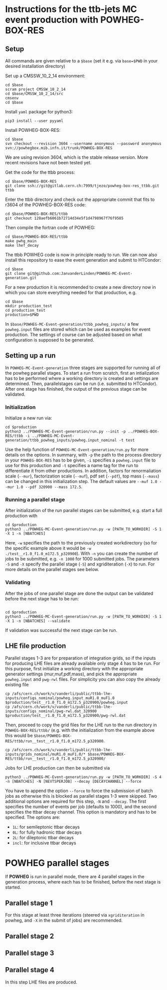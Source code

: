 # Instructions for the ttb-jets MC event production with POWHEG-BOX-RES

## Setup

All commands are given relative to a `$base` (set it e.g. via `base=$PWD` in your desired installation directory)

Set up a CMSSW_10_2_14 environment:
```
cd $base
scram project CMSSW_10_2_14
cd $base/CMSSW_10_2_14/src
cmsenv
cd $base
```
Install `yaml` package for python3:
```
pip3 install --user pyyaml
```

Install POWHEG-BOX-RES:
```
cd $base
svn checkout --revision 3604 --username anonymous --password anonymous svn://powhegbox.mib.infn.it/trunk/POWHEG-BOX-RES
```
We are using revision 3604, which is the stable release version. More recent revisions have not been tested yet.

Get the code for the ttbb process:
```
cd $base/POWHEG-BOX-RES
git clone ssh://git@gitlab.cern.ch:7999/tjezo/powheg-box-res_ttbb.git ttbb
```
Enter the ttbb directory and check out the appropriate commit that fits to r3604 of the POWHEG-BOX-RES code:
```
cd $base/POWHEG-BOX-RES/ttbb
git checkout 128aefb6061b72714d34e5f1d4798967f76f9585
```
Then compile the fortran code of POWHEG:
```
cd $base/POWHEG-BOX-RES/ttbb
make pwhg_main
make lhef_decay
```

The ttbb POWHEG code is now in principle ready to run. We can now also install this repository to ease the event generation and submit to HTCondor:
```
cd $base
git clone git@github.com:JanvanderLinden/POWHEG-MC-Event-generation.git
```

For a new production it is recommended to create a new directory now in which you can store everything needed for that production, e.g.
```
cd $base
mkdir production_test
cd production_test
production=$PWD
```

In `$base/POWHEG-MC-Event-generation/ttbb_powheg_inputs/` a few `powheg.input` files are stored which can be used as examples for event production. The settings of course can be adjusted based on what configuration is supposed to be generated.

## Setting up a run

In `POWHEG-MC-Event-generation` three stages are supported for running all of the powheg parallel stages. 
To start a run from scratch, first an intialization has to be performed where a working directory is created and settings are determined.
Then, parallelstages can be run (i.e. submitted to HTCondor).
After one stage has finished, the output of the previous stage can be validated.

### Initialization

Initialize a new run via:
```
cd $production
python3 ../POWHEG-MC-Event-generation/run.py --init -p ../POWHEG-BOX-RES/ttbb -i ../POWHEG-MC-Event-generation/ttbb_powheg_inputs/powheg.input_nominal -t test
```
Use the help function of `POWHEG-MC-Event-generation/run.py` for more details on the options.
In summary, with `-p` the path to the process directory in your `POWHEG-BOX-RES` has to be given, `-i` specifies a `powheg.input` file to use for this production and `-t` specifies a name tag for the run to differentiate it from other productions.
In addition, factors for renormaliation scale (`--mur`), factorization scale (`--muf`), pdf set (`--pdf`), top mass (`--mass`) can be changed in this initialization step. The default values are `--muf 1.0 --mur 1.0 --pdf 320900 --mass 172.5`.

### Running a parallel stage

After initialization of the run parallel stages can be submitted, e.g. start a full production with
```
cd $production
python3 ../POWHEG-MC-Event-generation/run.py -w [PATH_TO_WORKDIR] -S 1 -X 1 -n [NBATCHES]
```
Here, `-w` specifies the path to the previously created workdirectory (so for the specific example above it would be `-w ./test__r1.0_f1.0_m172.5_p320900`). With `-n` you can create the number of jobs to be submitted, e.g. `-n 1000` for 1000 submitted jobs.
The parameters `-S` and `-X` specify the parallel stage (`-S`) and xgriditeration (`-X`) to run. For more details on the parallel stages see below.

### Validating

After the jobs of one parallel stage are done the output can be validated before the next stage has to be run:
```

cd $production
python3 ../POWHEG-MC-Event-generation/run.py -w [PATH_TO_WORKDIR] -S 1 -X 1 -n [NBATCHES] --validate
```
If validation was successful the next stage can be run.


## LHE file production

Parallel stages 1-3 are for preparation of integration grids, so if the inputs for producing LHE files are already available only stage 4 has to be run.
For this purpose, first initialize a working directory with the appropriate generator settings (mur,muf,pdf,mass), and pick the appropriate `powheg.input` and `pwg-rwl` files. For simplicity you can also copy the already existing file
```
cp /afs/cern.ch/work/v/vanderli/public/ttbb-lhe-inputs/configs_nominal/powheg.input_muR1.0_muF1.0 $production/test__r1.0_f1.0_m172.5_p320900/powheg.input
cp /afs/cern.ch/work/v/vanderli/public/ttbb-lhe-inputs/configs_nominal/pwg-rwl.dat_320900 $production/test__r1.0_f1.0_m172.5_p320900/pwg-rwl.dat
```
Then, proceed to copy the grid files for the LHE run to the run directory in `POWHEG-BOX-RES/ttbb/` (e.g. with the initialization from the example above this would be `$base/POWHEG-BOX-RES/ttbb/run__test__r1.0_f1.0_m172.5_p320900`.
```
cp /afs/cern.ch/work/v/vanderli/public/ttbb-lhe-inputs/grids_nominal/muR1.0_muF1.0/* $base/POWHEG-BOX-RES/ttbb/run__test__r1.0_f1.0_m172.5_p320900/
```
Jobs for LHE production can then be submitted via
```
python3 ../POWHEG-MC-Event-generation/run.py -w [PATH_TO_WORKDIR] -S 4 -n [NBATCHES] -N [NEVTSPERJOB] --decay [DECAYCHANNEL] --force 
```
You have to append the option `--force` to force the submission of batch jobs as otherwise this is blocked as parallel stages 1-3 were skipped.
Two additional options are required for this step, `-N` and `--decay`. The first specifies the number of events per job (defaults to 1000), and the second specifies the ttbar decay channel.
This option is mandatory and has to be specified. The options are:
- `1L`: for semileptonic ttbar decays
- `0L`: for fully hadronic ttbar decays
- `2L`: for dileptonic ttbar decays
- `incl`: for inclusive ttbar decays

# POWHEG parallel stages
If **POWHEG** is run in parallel mode, there are 4 parallel stages in the generation process, where each has to be finished, before the next stage is started.

## Parallel stage 1
For this stage at least three iterations (steered via `xgriditeration` in powheg, and `-X` in the submit of jobs) are recommended.

## Parallel stage 2

## Parallel stage 3

## Parallel stage 4
In this step LHE files are produced.
